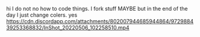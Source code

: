 hi I do not no how to code things. I fork stuff MAYBE but in the end of the day I just change colers. yes
https://cdn.discordapp.com/attachments/802007944685944864/972988439253368832/InShot_20220506_102258510.mp4
